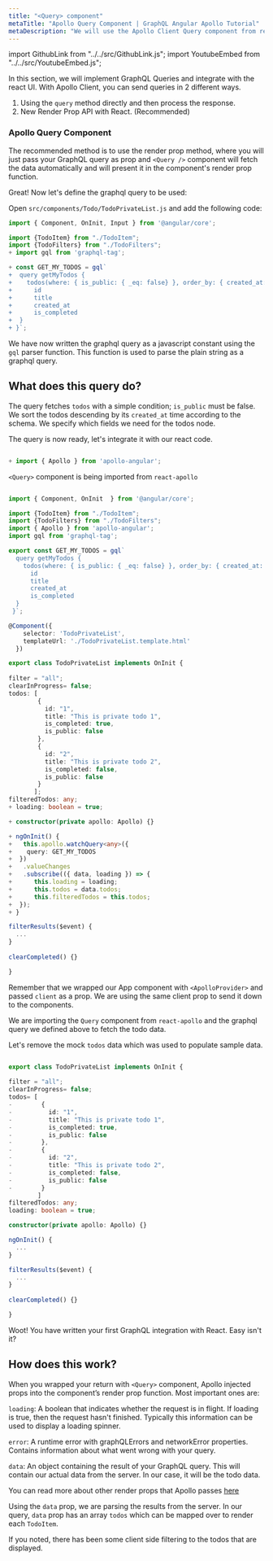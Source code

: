 ```yaml
---
title: "<Query> component"
metaTitle: "Apollo Query Component | GraphQL Angular Apollo Tutorial"
metaDescription: "We will use the Apollo Client Query component from react-apollo. It is a render prop API to fetch data and handle data, loading and error props"
---
```


import GithubLink from "../../src/GithubLink.js";
import YoutubeEmbed from "../../src/YoutubeEmbed.js";

<YoutubeEmbed link="https://www.youtube.com/embed/60-y9jygWBA" />

In this section, we will implement GraphQL Queries and integrate with the react UI.
With Apollo Client, you can send queries in 2 different ways.

1. Using the `query` method directly and then process the response.
2. New Render Prop API with React. (Recommended)

### Apollo Query Component
The recommended method is to use the render prop method, where you will just pass your GraphQL query as prop and `<Query />` component will fetch the data automatically and will present it in the component's render prop function.

Great! Now let's define the graphql query to be used:

Open `src/components/Todo/TodoPrivateList.js` and add the following code:

<GithubLink link="https://github.com/hasura/graphql-engine/blob/master/community/learn/graphql-tutorials/tutorials/react-apollo/app-final/src/components/Todo/TodoPrivateList.js" text="src/components/Todo/TodoPrivateList.js" />

```typescript
import { Component, OnInit, Input } from '@angular/core';

import {TodoItem} from "./TodoItem";
import {TodoFilters} from "./TodoFilters";
+ import gql from 'graphql-tag';

+ const GET_MY_TODOS = gql`
+  query getMyTodos {
+    todos(where: { is_public: { _eq: false} }, order_by: { created_at: desc }) {
+      id
+      title
+      created_at
+      is_completed
+  }
+ }`;
```

We have now written the graphql query as a javascript constant using the `gql` parser function. This function is used to parse the plain string as a graphql query.

What does this query do? 
------------------------
The query fetches `todos` with a simple condition; `is_public` must be false. We sort the todos descending by its `created_at` time according to the schema. We specify which fields we need for the todos node.

The query is now ready, let's integrate it with our react code.

```javascript

+ import { Apollo } from 'apollo-angular';
```

`<Query>` component is being imported from `react-apollo`

```typescript

import { Component, OnInit  } from '@angular/core';

import {TodoItem} from "./TodoItem";
import {TodoFilters} from "./TodoFilters";
import { Apollo } from 'apollo-angular';
import gql from 'graphql-tag';

export const GET_MY_TODOS = gql`
  query getMyTodos {
    todos(where: { is_public: { _eq: false} }, order_by: { created_at: desc }) {
      id
      title
      created_at
      is_completed
  }
 }`;

@Component({  
    selector: 'TodoPrivateList',  
    templateUrl: './TodoPrivateList.template.html'
  }) 

export class TodoPrivateList implements OnInit {
    
filter = "all";
clearInProgress= false;
todos: [
        {
          id: "1",
          title: "This is private todo 1",
          is_completed: true,
          is_public: false
        },
        {
          id: "2",
          title: "This is private todo 2",
          is_completed: false,
          is_public: false
        }
       ];
filteredTodos: any;
+ loading: boolean = true;

+ constructor(private apollo: Apollo) {}

+ ngOnInit() {
+   this.apollo.watchQuery<any>({
+    query: GET_MY_TODOS
+  })
+   .valueChanges
+   .subscribe(({ data, loading }) => {
+      this.loading = loading;
+      this.todos = data.todos;
+      this.filteredTodos = this.todos; 
+  });
+ }

filterResults($event) { 
  ... 
}
 
clearCompleted() {}

}

```

Remember that we wrapped our App component with `<ApolloProvider>` and passed `client` as a prop. We are using the same client prop to send it down to the components.

We are importing the `Query` component from `react-apollo` and the graphql query we defined above to fetch the todo data.

Let's remove the mock `todos` data which was used to populate sample data.

```typescript

export class TodoPrivateList implements OnInit {
    
filter = "all";
clearInProgress= false;
todos= [
-        {
-          id: "1",
-          title: "This is private todo 1",
-          is_completed: true,
-          is_public: false
-        },
-        {
-          id: "2",
-          title: "This is private todo 2",
-          is_completed: false,
-          is_public: false
-        }
        ]
filteredTodos: any;
loading: boolean = true;

constructor(private apollo: Apollo) {}

ngOnInit() {
  ...
}

filterResults($event) { 
  ... 
}
 
clearCompleted() {}

}

```

Woot! You have written your first GraphQL integration with React. Easy isn't it?

How does this work?
-------------------
When you wrapped your return with `<Query>` component, Apollo injected props into the component’s render prop function. Most important ones are:

`loading`: A boolean that indicates whether the request is in flight. If loading is true, then the request hasn't finished. Typically this information can be used to display a loading spinner.

`error`: A runtime error with graphQLErrors and networkError properties. Contains information about what went wrong with your query.

`data`: An object containing the result of your GraphQL query. This will contain our actual data from the server. In our case, it will be the todo data.

You can read more about other render props that Apollo passes [here](https://www.apollographql.com/docs/react/essentials/queries.html#render-prop)

Using the `data` prop, we are parsing the results from the server. In our query, `data` prop has an array `todos` which can be mapped over to render each `TodoItem`.

If you noted, there has been some client side filtering to the todos that are displayed.
